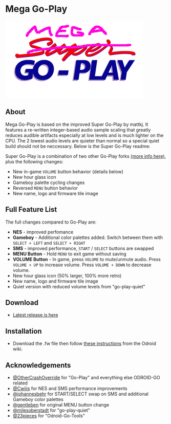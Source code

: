 # Mega Go-Play
![Mega Go-Play](logo.png?raw=true "Mega Go-Play")

## About

Mega Go-Play is based on the improved Super Go-Play by mattkj. It features a re-written integer-based audio sample scaling that greatly reduces audible artifacts especially at low levels and is much lighter on the CPU. The 2 lowest audio levels are quieter than normal so a special quiet build should not be neccessary.
Below is the Super Go-Play readme:


Super Go-Play is a combination of two other Go-Play forks [(more info here)](https://forum.odroid.com/viewtopic.php?f=159&p=248618), plus the following changes:

- New in-game `VOLUME` button behavior (details below)
- New hour glass icon
- Gameboy palette cycling changes
- Reversed `MENU` button behavior
- New name, logo and firmware tile image

## Full Feature List

The full changes compared to Go-Play are:

- **NES** - improved perfomance
- **Gameboy** - Additional color palettes added. Switch between them with `SELECT + LEFT` and `SELECT + RIGHT`
- **SMS** - improved performance, `START` / `SELECT` buttons are swapped
- **MENU Button** - Hold `MENU` to exit game without saving
- **VOLUME Button** - In game, press `VOLUME` to mute/unmute audio. Press `VOLUME + UP` to increase volume. Press `VOLUME + DOWN` to decrease volume.
- New hour glass icon (50% larger, 100% more retro)
- New name, logo and firmware tile image
- Quiet version with reduced volume levels from "go-play-quiet"

## Download

- [Latest release is here](https://github.com/mattkj/super-go-play/releases/tag/v1.0.0)

## Installation

- Download the .fw file then follow [these instructions](https://wiki.odroid.com/odroid_go/write_app) from the Odroid wiki.

## Acknowledgements

- [@OtherCrashOverride](https://github.com/OtherCrashOverride/go-play) for "Go-Play" and everything else ODROID-GO related
- [@Cwiiis](https://github.com/Cwiiis/go-play/tree/wip/cwiiis/partial_updates) for NES and SMS performance improvements
- [@johannesbehr](https://github.com/johannesbehr/go-play) for START/SELECT swap on SMS and additional Gameboy color palettes
- [@gentleben](https://github.com/gentleben/go-play) for original MENU button change
- [@milesoberstadt](https://github.com/milesoberstadt/go-play-quiet) for "go-play-quiet"
- [@23pieces](https://github.com/23pieces/Odroid-Go-Tools) for "Odroid-Go-Tools"
